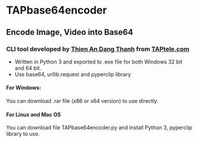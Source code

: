 # TAPbase64encoder
## Encode Image, Video into Base64
### CLI tool developed by [Thien An Dang Thanh](https://github.com/tadt1909) from [TAPtele.com](http://taptele.com/)
* Written in Python 3 and exported to .exe file for both Windows 32 bit and 64 bit.
* Use base64, urllib.request and pyperclip library

#### For Windows:
You can download .rar file (x86 or x64 version) to use directly.

#### For Linux and Mac OS
You can download file TAPbase64encoder.py and install Python 3, pyperclip library to use.

